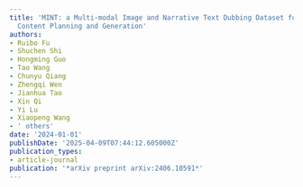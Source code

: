 ```yaml
---
title: 'MINT: a Multi-modal Image and Narrative Text Dubbing Dataset for Foley Audio
  Content Planning and Generation'
authors:
- Ruibo Fu
- Shuchen Shi
- Hongming Guo
- Tao Wang
- Chunyu Qiang
- Zhengqi Wen
- Jianhua Tao
- Xin Qi
- Yi Lu
- Xiaopeng Wang
- ' others'
date: '2024-01-01'
publishDate: '2025-04-09T07:44:12.605000Z'
publication_types:
- article-journal
publication: '*arXiv preprint arXiv:2406.10591*'
---
```

